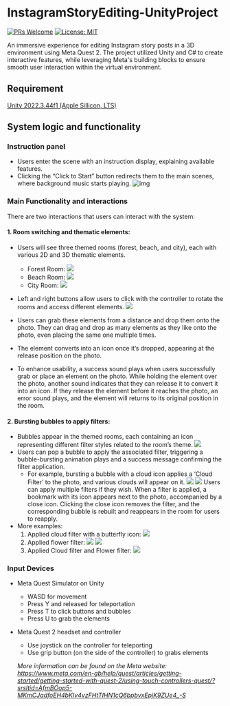 # InstagramStoryEditing-UnityProject

[![PRs Welcome](https://img.shields.io/badge/PRs-welcome-brightgreen.svg?style=flat)](http://makeapullrequest.com)
[![License: MIT](https://img.shields.io/badge/License-MIT-blue.svg)](https://opensource.org/licenses/MIT)

An immersive experience for editing Instagram story posts in a 3D environment using Meta Quest 2. The project utilized Unity and C# to create interactive features, while leveraging Meta's building blocks to ensure smooth user interaction within the virtual environment.  

## Requirement

[Unity 2022.3.44f1 (Apple Sillicon, LTS)](https://unity.cn/release-notes/lts/2022/2022.3.44f1)

## System logic and functionality

### Instruction panel
  * Users enter the scene with an instruction display, explaining available features.
  * Clicking the “Click to Start” button redirects them to the main scenes, where background music starts playing.
    ![img](Images/instruction.png)

### Main Functionality and interactions
  There are two interactions that users can interact with the system:
  #### 1. Room switching and thematic elements:
  - Users will see three themed rooms (forest, beach, and city), each with various 2D and 3D thematic elements. 
    * Forest Room:
    <img src="Images/Forest_room.png" style="width:200px block"></img>
    * Beach Room:
    <img src="Images/Beach_room.png" style="width:200px block"></img>
    * City Room:
    <img src="Images/City_room.png" style="width:200px block"></img>

  -	Left and right buttons allow users to click with the controller to rotate the rooms and access different elements. 
  <img src="Images/buttons.png" style="width:200px block"></img>
  -	Users can grab these elements from a distance and drop them onto the photo. They can drag and drop as many elements as they like onto the photo, even placing the same one multiple times. 
  -	The element converts into an icon once it’s dropped, appearing at the release position on the photo. 
  -	To enhance usability, a success sound plays when users successfully grab or place an element on the photo. While holding the element over the photo, another sound indicates that they can release it to convert it into an icon. If they release the element before it reaches the photo, an error sound plays, and the element will returns to its original position in the room.  

#### 2. Bursting bubbles to apply filters:
-	Bubbles appear in the themed rooms, each containing an icon representing different filter styles related to the room’s theme.
<img src="Images/bubbles.png" style="width:200px block"></img>
-	Users can pop a bubble to apply the associated filter, triggering a bubble-bursting animation plays and a success message confirming the filter application.
    - For example, bursting a bubble with a cloud icon applies a ‘Cloud Filter’ to the photo, and various clouds will appear on it. 
    <img src="Images/cloud-filter-applied.png" style="width:100px block"></img>
    <img src="Images/apply-cloud-filter.png" style="width:100px block"></img>
    Users can apply multiple filters if they wish. When a filter is applied, a bookmark with its icon appears next to the photo, accompanied by a close icon. Clicking the close icon removes the filter, and the corresponding bubble is rebuilt and reappears in the room for users to reapply.
  - More examples: 
    1. Applied cloud filter with a butterfly icon:
    <img src="Images/cloud-filter-icon.png" style="width:100px block"></img>
    2. Applied flower filter:
    <img src="Images/flower-filter-applied.png" style="width:100px block"></img>
    <img src="Images/apply-flower-filter.png" style="width:100px block"></img>
    3. Applied Cloud filter and Flower filter:
    <img src="Images/two-filters-applied.png" style="width:100px block"></img>

### Input Devices
* Meta Quest Simulator on Unity
  * WASD for movement
  * Press Y and released for teleportation
  * Press T to click buttons and bubbles
  * Press U to grab the elements
* Meta Quest 2 headset and controller
  * Use joystick on the controller for teleporting
  * Use grip button (on the side of the controller) to grabs elements
  
  *More information can be found on the Meta website: https://www.meta.com/en-gb/help/quest/articles/getting-started/getting-started-with-quest-2/using-touch-controllers-quest/?srsltid=AfmBOop5-MKmCJadfoEH4bKIv4vzFHtTIHN1cQ6bpbvxEpjK9ZUe4_-S*